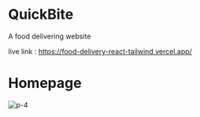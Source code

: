 <h1>QuickBite</h1>
<p>A food delivering website</p>

live link : https://food-delivery-react-tailwind.vercel.app/

<h1>Homepage</h1>

![p-4](https://github.com/Fatiha26/food-delivery-React-Tailwind/assets/54715017/c2ed7821-5ea7-4310-8c9b-e29ed677b89c)



